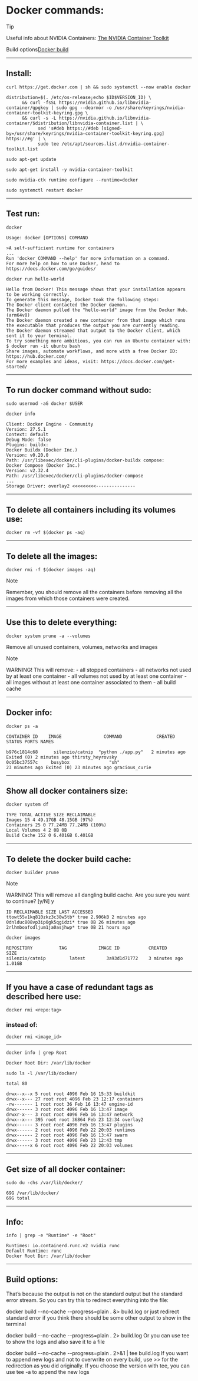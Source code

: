 # Docker commands:
> [!TIP]
> Useful info about NVIDIA Containers: [The NVIDIA Container Toolkit](https://docs.nvidia.com/datacenter/cloud-native/container-toolkit/1.13.5/install-guide.html)

Build options[Docker build](Build-options)

________
## Install:
```
curl https://get.docker.com | sh && sudo systemctl --now enable docker
```
```
distribution=$(. /etc/os-release;echo $ID$VERSION_ID) \
      && curl -fsSL https://nvidia.github.io/libnvidia-container/gpgkey | sudo gpg --dearmor -o /usr/share/keyrings/nvidia-container-toolkit-keyring.gpg \
      && curl -s -L https://nvidia.github.io/libnvidia-container/$distribution/libnvidia-container.list | \
            sed 's#deb https://#deb [signed-by=/usr/share/keyrings/nvidia-container-toolkit-keyring.gpg] https://#g' | \
            sudo tee /etc/apt/sources.list.d/nvidia-container-toolkit.list

sudo apt-get update

sudo apt-get install -y nvidia-container-toolkit

sudo nvidia-ctk runtime configure --runtime=docker

sudo systemctl restart docker
```
________
## Test run:

```
docker
```

```
Usage: docker [OPTIONS] COMMAND

>A self-sufficient runtime for containers
...
Run 'docker COMMAND --help' for more information on a command.
For more help on how to use Docker, head to https://docs.docker.com/go/guides/
```

```
docker run hello-world
```

```
Hello from Docker! This message shows that your installation appears to be working correctly.
To generate this message, Docker took the following steps:
The Docker client contacted the Docker daemon.
The Docker daemon pulled the "hello-world" image from the Docker Hub. (arm64v8)
The Docker daemon created a new container from that image which runs the executable that produces the output you are currently reading.
The Docker daemon streamed that output to the Docker client, which sent it to your terminal.
To try something more ambitious, you can run an Ubuntu container with: $ docker run -it ubuntu bash
Share images, automate workflows, and more with a free Docker ID: https://hub.docker.com/
For more examples and ideas, visit: https://docs.docker.com/get-started/
```
________
## To run docker command without sudo:

```
sudo usermod -aG docker $USER
```
```
docker info
```

```
Client: Docker Engine - Community 
Version: 27.5.1 
Context: default 
Debug Mode: false 
Plugins: buildx: 
Docker Buildx (Docker Inc.)
Version: v0.20.0 
Path: /usr/libexec/docker/cli-plugins/docker-buildx compose: 
Docker Compose (Docker Inc.) 
Version: v2.32.4 
Path: /usr/libexec/docker/cli-plugins/docker-compose
...
Storage Driver: overlay2 <<<<<<<<<--------------- 
```
________
## To delete all containers including its volumes use:

```
docker rm -vf $(docker ps -aq)
```
________
## To delete all the images:

```
docker rmi -f $(docker images -aq)
```

> [!NOTE]
> Remember, you should remove all the containers before removing all the images from which those containers were created.

________
## Use this to delete everything:

```
docker system prune -a --volumes
```
Remove all unused containers, volumes, networks and images

> [!NOTE]
> WARNING! This will remove: - all stopped containers - all networks not used by at least one container - all volumes not used by at least one container - all images without at least one container associated to them - all build cache

________
## Docker info:

```
docker ps -a
```
```
CONTAINER ID    IMAGE                COMMAND             CREATED          STATUS PORTS NAMES 

b976c1814c68      silenzio/catnip  "python ./app.py"   2 minutes ago   Exited (0) 2 minutes ago thirsty_heyrovsky 
0c05bc37557c     busybox               "sh"                           23 minutes ago Exited (0) 23 minutes ago gracious_curie
```
________
## Show all docker containers size:
```
docker system df
```
```
TYPE TOTAL ACTIVE SIZE RECLAIMABLE 
Images 15 4 49.17GB 48.15GB (97%) 
Containers 25 0 77.24MB 77.24MB (100%) 
Local Volumes 4 2 0B 0B 
Build Cache 152 0 6.401GB 6.401GB
```
________
## To delete the docker build cache:

```
docker builder prune
```
> [!NOTE]
> WARNING! This will remove all dangling build cache. Are you sure you want to continue? [y/N] y 

```
ID RECLAIMABLE SIZE LAST ACCESSED
ttowt55v1kq810zkz3c38w5tb* true 2.906kB 2 minutes ago 
0dnlduc808vp3ip0gk5qgidzi* true 0B 26 minutes ago 
2rlhmboafodljum1ja0asjhwp* true 0B 21 hours ago
```
```
docker images
```

```
REPOSITORY          TAG            IMAGE ID           CREATED           SIZE 
silenzio/catnip         latest        3a93d1d71772    3 minutes ago   1.01GB 
```
________
## If you have a case of redundant tags as described here use: 

```
docker rmi <repo:tag>
```

### instead of:

```
docker rmi <image_id>
```
________

```
docker info | grep Root
```
```
Docker Root Dir: /var/lib/docker
```

```
sudo ls -l /var/lib/docker/
```
```
total 80

drwx--x--x 5 root root 4096 Feb 16 15:33 buildkit 
drwx--x--- 27 root root 4096 Feb 23 12:17 containers 
-rw------- 1 root root 36 Feb 16 13:47 engine-id 
drwx------ 3 root root 4096 Feb 16 13:47 image
drwxr-x--- 3 root root 4096 Feb 16 13:47 network 
drwx--x--- 395 root root 36864 Feb 23 12:34 overlay2
drwx------ 3 root root 4096 Feb 16 13:47 plugins 
drwx------ 2 root root 4096 Feb 22 20:03 runtimes 
drwx------ 2 root root 4096 Feb 16 13:47 swarm 
drwx------ 3 root root 4096 Feb 23 12:43 tmp 
drwx-----x 6 root root 4096 Feb 22 20:03 volumes
```
________
## Get size of all docker container:
```
sudo du -chs /var/lib/docker/
```
```
69G /var/lib/docker/ 
69G total
```
________
## Info:
```
info | grep -e "Runtime" -e "Root"
```
```
Runtimes: io.containerd.runc.v2 nvidia runc 
Default Runtime: runc 
Docker Root Dir: /var/lib/docker
```
________
## Build options:

That’s because the output is not on the standard output but the standard error stream. So you can try this to redirect everything into the file:

docker build --no-cache --progress=plain  . &> build.log
or just redirect standard error if you think there should be some other output to show in the terminal

docker build --no-cache --progress=plain  . 2> build.log
Or you can use tee to show the logs and also save it to a file

docker build --no-cache --progress=plain . 2>&1 | tee build.log
If you want to append new logs and not to overwrite on every build, use >> for the redirection as you did originally. If you choose the version with tee, you can use tee -a to append the new logs
